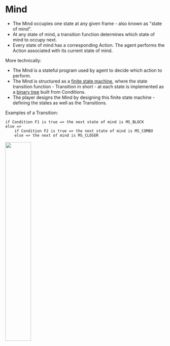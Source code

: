 # Mind

- The Mind occupies one state at any given frame - also known as "state of mind".
- At any state of mind, a transition function determines which state of mind to occupy next.
- Every state of mind has a corresponding Action. The agent performs the Action associated with its current state of mind.

More technically:
- The Mind is a stateful program used by agent to decide which action to perform.
- The Mind is structured as a [finite state machine](https://en.wikipedia.org/wiki/Finite-state_machine), where the state transition function - Transition in short - at each state is implemented as a [binary tree](https://en.wikipedia.org/wiki/Binary_tree) built from Conditions.
- The player designs the Mind by designing this finite state machine - defining the states as well as the Transitions.

Examples of a Transition:
```
if Condition F1 is true => the next state of mind is MS_BLOCK
else =>
    if Condition F2 is true => the next state of mind is MS_COMBO
    else => the next of mind is MS_CLOSER
```
<img src="/assets/images/transition_example.png" width="40%"/>